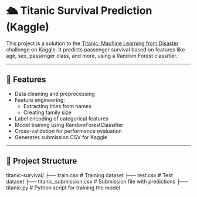 # 🛳 Titanic Survival Prediction (Kaggle)

This project is a solution to the [Titanic: Machine Learning from Disaster](https://www.kaggle.com/competitions/titanic) challenge on Kaggle. It predicts passenger survival based on features like age, sex, passenger class, and more, using a Random Forest classifier.

---

## 🚀 Features

- Data cleaning and preprocessing
- Feature engineering:
  - Extracting titles from names
  - Creating family size
- Label encoding of categorical features
- Model training using RandomForestClassifier
- Cross-validation for performance evaluation
- Generates submission CSV for Kaggle

---

## 📂 Project Structure

titanic-survival/ ├── train.csv # Training dataset ├── test.csv # Test dataset ├── titanic_submission.csv # Submission file with predictions ├── titanic.py # Python script for training the model
